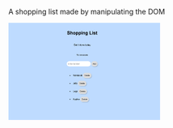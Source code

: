 A shopping list made by manipulating the DOM

<a href="https://jayfiled.github.io/ZeroToMasteryProjects/projects/shoppingList/index.html"><img src="../../imgs/shoppinglist.png" alt="screenshot-of-shopping-list" width="300" /></a>
